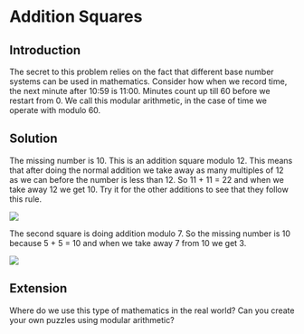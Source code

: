 # Addition Squares

## Introduction

The secret to this problem relies on the fact that different base number systems can be used in mathematics. Consider how when we record time, the next minute after 10:59 is 11:00. Minutes count up till 60 before we restart from 0. We call this modular arithmetic, in the case of time we operate with modulo 60.

## Solution

The missing number is 10. This is an addition square modulo 12. This means that after doing the normal addition we take away as many multiples of 12 as we can before the number is less than 12. So 11 + 11 = 22 and when we take away 12 we get 10. Try it for the other additions to see that they follow this rule.

![](https://github.com/supportingami/sami-maths-club/blob/master/maths-club-pack/images/addition-squares-3.png?raw=true)

The second square is doing addition modulo 7. So the missing number is 10 because 5 + 5 = 10 and when we take away 7 from 10 we get 3.

![](https://github.com/supportingami/sami-maths-club/blob/master/maths-club-pack/images/addition-squares-4.png?raw=true)

## Extension

Where do we use this type of mathematics in the real world? Can you create your own puzzles using modular arithmetic?

